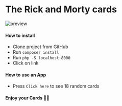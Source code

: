 # The Rick and Morty cards

![preview](https://user-images.githubusercontent.com/124044988/236327345-efab83f5-2272-4cf7-90ad-200ecc2e6d72.jpg)

#### How to install

- Clone project from GitHub
- Run `composer install`
- Run `php -S localhost:8000`
- Click on link

#### How to use an App

- Press `Click here` to see 18 random cards

#### Enjoy your Cards 👍🏻